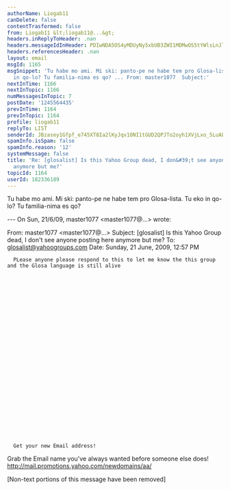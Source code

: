 ```yaml
---
authorName: Liogab11
canDelete: false
contentTrasformed: false
from: Liogab11 &lt;liogab11@...&gt;
headers.inReplyToHeader: .nan
headers.messageIdInHeader: PDIwNDA5OS4yMDUyNy5xbUB3ZWI1MDMwOS5tYWlsLnJlMi55YWhvby5jb20+
headers.referencesHeader: .nan
layout: email
msgId: 1165
msgSnippet: 'Tu habe mo ami. Mi ski: panto-pe ne habe tem pro Glosa-lista. Tu eko
  in qo-lo? Tu familia-nima es qo? ... From: master1077  Subject:'
nextInTime: 1166
nextInTopic: 1166
numMessagesInTopic: 7
postDate: '1245564435'
prevInTime: 1164
prevInTopic: 1164
profile: liogab11
replyTo: LIST
senderId: JBzasey1Gfpf_e745XT8Ia2lKyJqv1ONI1tGUD2QPJTo2oyh1XVjLxo_5LuALLVD7Gt7THvesXCalwXLSVorCnHhzH0
spamInfo.isSpam: false
spamInfo.reason: '12'
systemMessage: false
title: 'Re: [glosalist] Is this Yahoo Group dead, I don&#39;t see anyone posting here
  anymore but me?'
topicId: 1164
userId: 182336189
---
```


Tu habe mo ami. Mi ski: panto-pe ne habe tem pro Glosa-lista. Tu eko in qo-lo? Tu familia-nima es qo?

--- On Sun, 21/6/09, master1077 <master1077@...> wrote:

From: master1077 <master1077@...>
Subject: [glosalist] Is this Yahoo Group dead, I don't see anyone posting here anymore but me?
To: glosalist@yahoogroups.com
Date: Sunday, 21 June, 2009, 12:57 PM











    
            
            


      
      PLease anyone please respond to this to let me know the this group and the Glosa language is still alive




 

      

    
    
	
	 
	
	








	


	
	


      Get your new Email address!
Grab the Email name you've always wanted before someone else does!
http://mail.promotions.yahoo.com/newdomains/aa/

[Non-text portions of this message have been removed]


